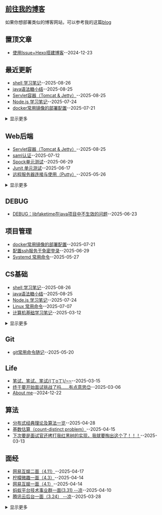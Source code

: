 ## [前往我的博客](https://wqhuanm.github.io/Issue_Blog/)
如果你想部署类似的博客网站，可以参考我的这篇[blog](https://github.com/WQhuanm/Issue_Blog/issues/2)

## 置顶文章
- [使用Issue+Hexo搭建博客](https://github.com/WQhuanm/Issue_Blog/issues/2)--2024-12-23


## 最近更新
- [shell 学习笔记](https://github.com/WQhuanm/Issue_Blog/issues/47)--2025-08-26
- [java语法糖小结](https://github.com/WQhuanm/Issue_Blog/issues/46)--2025-08-25
- [Servlet容器（Tomcat & Jetty）](https://github.com/WQhuanm/Issue_Blog/issues/45)--2025-08-25
- [Node.js 学习笔记](https://github.com/WQhuanm/Issue_Blog/issues/44)--2025-07-24
- [docker常用镜像的部署配置](https://github.com/WQhuanm/Issue_Blog/issues/43)--2025-07-21
<details><summary>显示更多</summary>

- [saml认证](https://github.com/WQhuanm/Issue_Blog/issues/42)--2025-07-12
- [Linux 常用命令](https://github.com/WQhuanm/Issue_Blog/issues/41)--2025-07-07
- [配置ssh服务于免密登录](https://github.com/WQhuanm/Issue_Blog/issues/40)--2025-06-29
- [Spock单元测试](https://github.com/WQhuanm/Issue_Blog/issues/39)--2025-06-29
- [DEBUG：libfaketime在java项目中不生效的问题](https://github.com/WQhuanm/Issue_Blog/issues/38)--2025-06-23
- [Junit 单元测试](https://github.com/WQhuanm/Issue_Blog/issues/37)--2025-06-17
- [Systemd 常用命令](https://github.com/WQhuanm/Issue_Blog/issues/36)--2025-05-27
- [远程服务器连接与使用（Putty）](https://github.com/WQhuanm/Issue_Blog/issues/35)--2025-05-26
- [git常用命令随记](https://github.com/WQhuanm/Issue_Blog/issues/34)--2025-05-20
- [分布式经典理论及算法一览](https://github.com/WQhuanm/Issue_Blog/issues/33)--2025-04-28
- [网易互娱二面（4.11）](https://github.com/WQhuanm/Issue_Blog/issues/32)--2025-04-17
- [基数估算（count-distinct problem）](https://github.com/WQhuanm/Issue_Blog/issues/31)--2025-04-15
- [柠檬微趣一面（4.3）](https://github.com/WQhuanm/Issue_Blog/issues/30)--2025-04-14
- [网易互娱一面（4.1）](https://github.com/WQhuanm/Issue_Blog/issues/29)--2025-04-14
- [蚂蚁平台技术事业群一面(3.31) --凉](https://github.com/WQhuanm/Issue_Blog/issues/28)--2025-04-10
- [RabbitMQ学习笔记](https://github.com/WQhuanm/Issue_Blog/issues/27)--2025-04-10
- [Docker的使用](https://github.com/WQhuanm/Issue_Blog/issues/26)--2025-04-07
- [Spring AOP的使用](https://github.com/WQhuanm/Issue_Blog/issues/25)--2025-04-01
- [腾讯云后台一面（3.24）  --凉](https://github.com/WQhuanm/Issue_Blog/issues/24)--2025-03-28
- [网易雷火一面（3.21）](https://github.com/WQhuanm/Issue_Blog/issues/23)--2025-03-26
- [百度电话一面（3.21） --凉](https://github.com/WQhuanm/Issue_Blog/issues/22)--2025-03-26
- [Spring学习笔记](https://github.com/WQhuanm/Issue_Blog/issues/21)--2025-03-20
- [菜鸟电话面（3.13）](https://github.com/WQhuanm/Issue_Blog/issues/20)--2025-03-15
- [恒生电子一面（3.13）](https://github.com/WQhuanm/Issue_Blog/issues/19)--2025-03-15
- [MySQL基础知识随记](https://github.com/WQhuanm/Issue_Blog/issues/18)--2025-03-15
- [笔试、笔试、笔试/(ㄒoㄒ)/~~](https://github.com/WQhuanm/Issue_Blog/issues/17)--2025-03-15
- [字节国际电商一面(3.12)  --凉](https://github.com/WQhuanm/Issue_Blog/issues/16)--2025-03-14
- [下次要是面试官还拷打我红黑树的实现，我就要掏出这个了！！！](https://github.com/WQhuanm/Issue_Blog/issues/15)--2025-03-13
- [计算机基础学习笔记](https://github.com/WQhuanm/Issue_Blog/issues/14)--2025-03-12
- [杭州视言一面（3.11）](https://github.com/WQhuanm/Issue_Blog/issues/13)--2025-03-11
- [JVM(HotSpot虚拟机)学习笔记](https://github.com/WQhuanm/Issue_Blog/issues/12)--2025-03-09
- [终于要开始面试挑战了吗......有点意思😊](https://github.com/WQhuanm/Issue_Blog/issues/11)--2025-03-06
- [Redis学习笔记](https://github.com/WQhuanm/Issue_Blog/issues/10)--2025-03-03
- [Java并发知识随记](https://github.com/WQhuanm/Issue_Blog/issues/9)--2025-02-27
- [Java基础知识随记](https://github.com/WQhuanm/Issue_Blog/issues/8)--2025-02-26
- [MySQL学习笔记](https://github.com/WQhuanm/Issue_Blog/issues/7)--2025-02-21
- [Mybatis编码随记](https://github.com/WQhuanm/Issue_Blog/issues/6)--2025-02-19
- [SpringBoot项目配置文件模板](https://github.com/WQhuanm/Issue_Blog/issues/5)--2025-01-26
- [redis三大主流问题及其解决方案](https://github.com/WQhuanm/Issue_Blog/issues/4)--2025-01-26
- [登录认证的几种基本方式](https://github.com/WQhuanm/Issue_Blog/issues/3)--2025-01-26
- [使用Issue+Hexo搭建博客](https://github.com/WQhuanm/Issue_Blog/issues/2)--2024-12-23
- [About me](https://github.com/WQhuanm/Issue_Blog/issues/1)--2024-12-22
</details>


## Web后端
- [Servlet容器（Tomcat & Jetty）](https://github.com/WQhuanm/Issue_Blog/issues/45)--2025-08-25
- [saml认证](https://github.com/WQhuanm/Issue_Blog/issues/42)--2025-07-12
- [Spock单元测试](https://github.com/WQhuanm/Issue_Blog/issues/39)--2025-06-29
- [Junit 单元测试](https://github.com/WQhuanm/Issue_Blog/issues/37)--2025-06-17
- [远程服务器连接与使用（Putty）](https://github.com/WQhuanm/Issue_Blog/issues/35)--2025-05-26
<details><summary>显示更多</summary>

- [RabbitMQ学习笔记](https://github.com/WQhuanm/Issue_Blog/issues/27)--2025-04-10
- [Docker的使用](https://github.com/WQhuanm/Issue_Blog/issues/26)--2025-04-07
- [Spring AOP的使用](https://github.com/WQhuanm/Issue_Blog/issues/25)--2025-04-01
- [Spring学习笔记](https://github.com/WQhuanm/Issue_Blog/issues/21)--2025-03-20
- [MySQL基础知识随记](https://github.com/WQhuanm/Issue_Blog/issues/18)--2025-03-15
- [Redis学习笔记](https://github.com/WQhuanm/Issue_Blog/issues/10)--2025-03-03
- [MySQL学习笔记](https://github.com/WQhuanm/Issue_Blog/issues/7)--2025-02-21
- [Mybatis编码随记](https://github.com/WQhuanm/Issue_Blog/issues/6)--2025-02-19
- [SpringBoot项目配置文件模板](https://github.com/WQhuanm/Issue_Blog/issues/5)--2025-01-26
- [redis三大主流问题及其解决方案](https://github.com/WQhuanm/Issue_Blog/issues/4)--2025-01-26
- [登录认证的几种基本方式](https://github.com/WQhuanm/Issue_Blog/issues/3)--2025-01-26
</details>


## DEBUG
- [DEBUG：libfaketime在java项目中不生效的问题](https://github.com/WQhuanm/Issue_Blog/issues/38)--2025-06-23


## 项目管理
- [docker常用镜像的部署配置](https://github.com/WQhuanm/Issue_Blog/issues/43)--2025-07-21
- [配置ssh服务于免密登录](https://github.com/WQhuanm/Issue_Blog/issues/40)--2025-06-29
- [Systemd 常用命令](https://github.com/WQhuanm/Issue_Blog/issues/36)--2025-05-27


## CS基础
- [shell 学习笔记](https://github.com/WQhuanm/Issue_Blog/issues/47)--2025-08-26
- [java语法糖小结](https://github.com/WQhuanm/Issue_Blog/issues/46)--2025-08-25
- [Node.js 学习笔记](https://github.com/WQhuanm/Issue_Blog/issues/44)--2025-07-24
- [Linux 常用命令](https://github.com/WQhuanm/Issue_Blog/issues/41)--2025-07-07
- [计算机基础学习笔记](https://github.com/WQhuanm/Issue_Blog/issues/14)--2025-03-12
<details><summary>显示更多</summary>

- [JVM(HotSpot虚拟机)学习笔记](https://github.com/WQhuanm/Issue_Blog/issues/12)--2025-03-09
- [Java并发知识随记](https://github.com/WQhuanm/Issue_Blog/issues/9)--2025-02-27
- [Java基础知识随记](https://github.com/WQhuanm/Issue_Blog/issues/8)--2025-02-26
</details>


## Git
- [git常用命令随记](https://github.com/WQhuanm/Issue_Blog/issues/34)--2025-05-20


## Life
- [笔试、笔试、笔试/(ㄒoㄒ)/~~](https://github.com/WQhuanm/Issue_Blog/issues/17)--2025-03-15
- [终于要开始面试挑战了吗......有点意思😊](https://github.com/WQhuanm/Issue_Blog/issues/11)--2025-03-06
- [About me](https://github.com/WQhuanm/Issue_Blog/issues/1)--2024-12-22


## 算法
- [分布式经典理论及算法一览](https://github.com/WQhuanm/Issue_Blog/issues/33)--2025-04-28
- [基数估算（count-distinct problem）](https://github.com/WQhuanm/Issue_Blog/issues/31)--2025-04-15
- [下次要是面试官还拷打我红黑树的实现，我就要掏出这个了！！！](https://github.com/WQhuanm/Issue_Blog/issues/15)--2025-03-13


## 面经
- [网易互娱二面（4.11）](https://github.com/WQhuanm/Issue_Blog/issues/32)--2025-04-17
- [柠檬微趣一面（4.3）](https://github.com/WQhuanm/Issue_Blog/issues/30)--2025-04-14
- [网易互娱一面（4.1）](https://github.com/WQhuanm/Issue_Blog/issues/29)--2025-04-14
- [蚂蚁平台技术事业群一面(3.31) --凉](https://github.com/WQhuanm/Issue_Blog/issues/28)--2025-04-10
- [腾讯云后台一面（3.24）  --凉](https://github.com/WQhuanm/Issue_Blog/issues/24)--2025-03-28
<details><summary>显示更多</summary>

- [网易雷火一面（3.21）](https://github.com/WQhuanm/Issue_Blog/issues/23)--2025-03-26
- [百度电话一面（3.21） --凉](https://github.com/WQhuanm/Issue_Blog/issues/22)--2025-03-26
- [菜鸟电话面（3.13）](https://github.com/WQhuanm/Issue_Blog/issues/20)--2025-03-15
- [恒生电子一面（3.13）](https://github.com/WQhuanm/Issue_Blog/issues/19)--2025-03-15
- [字节国际电商一面(3.12)  --凉](https://github.com/WQhuanm/Issue_Blog/issues/16)--2025-03-14
- [杭州视言一面（3.11）](https://github.com/WQhuanm/Issue_Blog/issues/13)--2025-03-11
</details>


